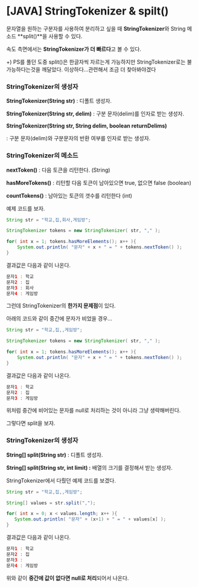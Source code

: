 # [JAVA] StringTokenizer & spilt()

문자열을 원하는 구분자를 사용하여 분리하고 싶을 때 **StringTokenizer**와 String 메소드 **split()**을 사용할 수 있다.

속도 측면에서는 **StringTokenizer가 더 빠르다**고 볼 수 있다.

+) PS를 풀던 도중 split()은 한글자씩 자르는게 가능하지만 StringTokenizer로는 불가능하다는것을 깨달았다. 이상하다...관련해서 조금 더 찾아봐야겠다

### StringTokenizer의 생성자

**StringTokenizer(String str)** : 디폴트 생성자.

**StringTokenizer(String str, delim)** : 구분 문자(delim)를 인자로 받는 생성자.

**StringTokenizer(String str, String delim, boolean returnDelims)**

: 구분 문자(delim)와 구분문자의 반환 여부를 인자로 받는 생성자.

### StringTokenizer의 메소드

**nextToken()** : 다음 토큰을 리턴한다. (String)

**hasMoreTokens()** : 리턴할 다음 토큰이 남아있으면 true, 없으면 false (boolean)

**countTokens()** : 남아있는 토큰의 갯수를 리턴한다 (int)

예제 코드를 보자.

```java
String str = "학교,집,회사,게임방"; 

StringTokenizer tokens = new StringTokenizer( str, "," );

for( int x = 1; tokens.hasMoreElements(); x++ ){ 
    System.out.println( "문자" + x + " = " + tokens.nextToken() ); 
}
```

결과값은 다음과 같이 나온다.

```java
문자1 : 학교
문자2 : 집
문자3 : 회사
문자4 : 게임방
```

그런데 StringTokenizer의 **한가지 문제점**이 있다.

아래의 코드와 같이 중간에 문자가 비었을 경우...

```java
String str = "학교,집,,게임방"; 

StringTokenizer tokens = new StringTokenizer( str, "," );

for( int x = 1; tokens.hasMoreElements(); x++ ){ 
    System.out.println( "문자" + x + " = " + tokens.nextToken() ); 
}
```

결과값은 다음과 같이 나온다.

```java
문자1 : 학교
문자2 : 집
문자3 : 게임방
```

위처럼 중간에 비어있는 문자를 null로 처리하는 것이 아니라 그냥 생략해버린다.

그렇다면 split을 보자.

### StringTokenizer의 생성자

**String[] split(String str)** : 디폴트 생성자.

**String[] split(String str, int limit) :** 배열의 크기를 결정해서 받는 생성자.

StringTokenizer에서 다뤘던 예제 코드를 보겠다.

```java
String str = "학교,집,,게임방"; 

String[] values = str.split(",");

for( int x = 0; x < values.length; x++ ){ 
   System.out.println( "문자" + (x+1) + " = " + values[x] ); 
}
```

결과값은 다음과 같이 나온다.

```java
문자1 : 학교
문자2 : 집
문자3 : 
문자4 : 게임방
```

위와 같이 **중간에 값이 없다면 null로 처리**되어서 나온다.